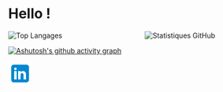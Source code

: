 # Hello !


<div style="display:flex; justify-content: space-between;">
    <img src="https://github-readme-stats.vercel.app/api/top-langs/?username=marcgloaguen&layout=compact" alt="Top Langages" style="width: 45%;">
    <img src="https://github-readme-stats.vercel.app/api?username=marcgloaguen&show_icons=true" alt="Statistiques GitHub" style="width: 45%;">
</div>

[![Ashutosh's github activity graph](https://github-readme-activity-graph.vercel.app/graph?username=marcgloaguen&custom_title=Activity&bg_color=FFFFFF&color=2471A3&line=1A5276)](https://github.com/ashutosh00710/github-readme-activity-graph)

[![LinkedIn](LinkedIn.png)](https://www.linkedin.com/in/marcgloaguen)